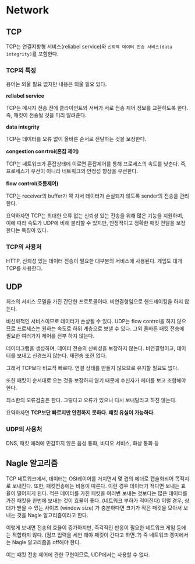 # Network

## TCP

TCP는 연결지항형 서비스(reliabel service)와 `신뢰적 데이터 전송 서비스(data integrity)`를 포함한다.

### TCP의 특징

용어는 외울 필요 없지만 내용은 외울 필요 있다.

**reliabel service**

TCP는 메시지 전송 전에 클라이언트와 서버가 서로 전송 제어 정보를 교환하도록 한다. 즉, 패킷이 전송될 것을 미리 알려준다.

**data integrity**

TCP는 데이터를 오류 없이 올바른 순서로 전달하는 것을 보장한다.

**congestion conrtrol(혼잡 제어)**

TCP는 네트워크가 혼잡상태에 이르면 혼잡제어를 통해 프로세스의 속도를 낮춘다. 즉, 프로세스가 우선이 아니라 네트워크의 안정성 향상을 우선한다.

**flow control(흐름제어)**

TCP는 receiver의 buffer가 꽉 차서 데이터가 손실되지 않도록 sender의 전송을 관리한다.



요약하자면 TCP는 최대한 오류 없는 신뢰성 있는 전송을 위해 많은 기능을 지원하며, 이에 따라 속도가 UDP에 비해 불리할 수 있지만, 안정적이고 정확한 패킷 전달을 보장한다는 특징이 있다.

### TCP의 사용처

HTTP, 신뢰성 있는 데이터 전송이 필요한 대부분의 서비스에 사용된다. 게임도 대개 TCP를 사용한다.

## UDP

최소의 서비스 모델을 가진 간단한 프로토콜이다. 비연결형임으로 핸드셰이킹을 하지 않는다.

비신뢰적인 서비스이므로 데이터가 손상될 수 있다. UDP는 flow control을 하지 않으므로 프로세스는 원하는 속도로 하위 계층으로 보낼 수 있다. 그외 올바른 패킷 전송에 필요한 여러가지 제어를 전부 하지 않는다.

데이터그램을 생성하며, 데이터 전송의 신뢰성을 보장하지 않는다. 비연결형이고, 데이터를 보내고 신경쓰지 않는다. 재전송 또한 없다.

그래서 TCP보다 비교적 빠르다. 연결 상태를 만들지 않으므로 유지할 필요도 없다.

또한 패킷이 순서대로 오는 것을 보장하지 않기 때문에 수신자가 헤더를 보고 조합해야 한다.

최소한의 오류검출은 한다. 그렇다고 오류가 있으니 다시 보내달라고 하진 않는다.

요약하자면 **TCP보단 빠르지만 안전하지 못하다. 패킷 유실이 가능하다.**

### UDP의 사용처

DNS, 패킷 에러에 민감하지 않은 음성 통화, 비디오 서비스, 화상 통화 등

## Nagle 알고리즘

TCP 네트워크에서, 데이터는 OSI레이어를 거치면서 몇 겹의 헤더로 캡슐화되어 목적지로 보내진다. 또한, 패킷전송에는 비용이 따른다. 이런 경우 데이터가 적다면 보내는 효율이 떨어지게 된다. 적은 데이터를 가진 패킷을 여러번 보내는 것보다는 많은 데이터를 가진 패킷을 한번에 보내는 것이 효율이 좋다. (네트워크 부하가 적어진다) 이럴 경우, 상대가 받을 수 있는 사이즈 (window size) 가 충분하다면 크기가 작은 패킷을 모아서 보내는 것을 Nagle 알고리즘이라고 한다.

이렇게 보내면 전송의 효율이 증가하지만, 즉각적인 반응이 필요한 네트워크 게임 등에는 적합하지 않다. (점프 입력을 세번 해야 패킷이 간다고 하면..?) 즉 네트워크 겡미에서는 Nagle 알고리즘을 off해야 한다.

이는 패킷 전송 제어에 관한 구현이므로, UDP에서는 사용할 수 없다.